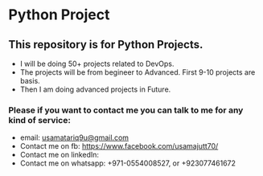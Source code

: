 # Python Project
## This repository is for Python Projects.
* I will be doing 50+ projects related to DevOps.
* The projects will be from begineer to Advanced. First 9-10 projects are basis.
* Then I am doing advanced projects in Future.

### Please if you want to contact me you can talk to me for any kind of service:
* email: usamatariq9u@gmail.com
* Contact me on fb: https://www.facebook.com/usamajutt70/
* Contact me on linkedIn:
* Contact me on whatsapp: +971-0554008527,  or +923077461672
